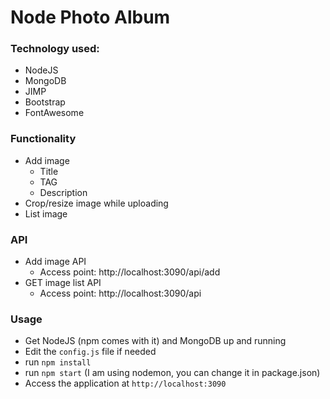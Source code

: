# Node Photo Album

### Technology used:
- NodeJS
- MongoDB
- JIMP
- Bootstrap
- FontAwesome

### Functionality
- Add image
    - Title
    - TAG
    - Description
- Crop/resize image while uploading
- List image


### API
- Add image API
    - Access point: http://localhost:3090/api/add
- GET image list API
    - Access point: http://localhost:3090/api

### Usage
- Get NodeJS (npm comes with it) and MongoDB up and running
- Edit the `config.js` file if needed
- run `npm install`
- run `npm start` (I am using nodemon, you can change it in package.json)
- Access the application at `http://localhost:3090`